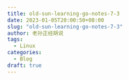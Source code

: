 ```yaml
---
title: old-sun-learning-go-notes-7-3
date: 2023-01-05T20:00:50+08:00
slug: "old-sun-learning-go-notes-7-3"
author: 老孙正经胡说
tags:
  - Linux
categories:
  - Blog
draft: true
---
```


